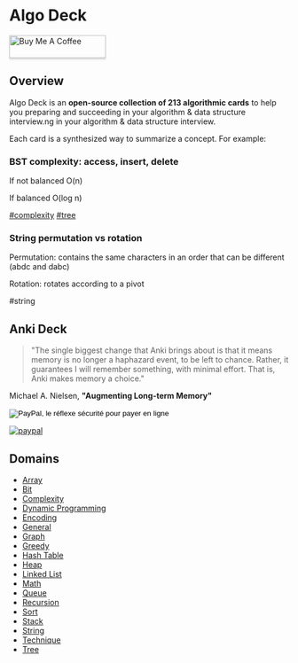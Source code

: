 # Algo Deck

<a href="https://www.buymeacoffee.com/9b63kwt" target="_blank"><img src="https://www.buymeacoffee.com/assets/img/custom_images/orange_img.png" alt="Buy Me A Coffee" style="height: 41px !important;width: 174px !important;box-shadow: 0px 3px 2px 0px rgba(190, 190, 190, 0.5) !important;-webkit-box-shadow: 0px 3px 2px 0px rgba(190, 190, 190, 0.5) !important;" ></a>

## Overview

Algo Deck is an **open-source collection of 213 algorithmic cards** to help you preparing and succeeding in your algorithm & data structure interview.ng in your algorithm & data structure interview.

Each card is a synthesized way to summarize a concept. For example:

### BST complexity: access, insert, delete

If not balanced O(n)

If balanced O(log n)

[#complexity](complexity.md) [#tree](tree.md)

### String permutation vs rotation
Permutation: contains the same characters in an order that can be different (abdc and dabc)

Rotation: rotates according to a pivot

#string

## Anki Deck

> "The single biggest change that Anki brings about is that it means memory is no longer a haphazard event, to be left to chance. Rather, it guarantees I will remember something, with minimal effort. That is, Anki makes memory a choice."

Michael A. Nielsen, **"Augmenting Long-term Memory"**

<form action="https://www.paypal.com/cgi-bin/webscr" method="post" target="_top">
<input type="hidden" name="cmd" value="_s-xclick">
<input type="hidden" name="hosted_button_id" value="W4QQBV8VB4KZ8">
<input type="image" src="https://www.paypalobjects.com/fr_FR/FR/i/btn/btn_buynowCC_LG.gif" border="0" name="submit" alt="PayPal, le réflexe sécurité pour payer en ligne">
<img alt="" border="0" src="https://www.paypalobjects.com/fr_FR/i/scr/pixel.gif" width="1" height="1">
</form>


[![paypal](https://www.paypalobjects.com/en_US/i/btn/btn_buynowCC_LG.gif)](https://www.paypal.com/cgi-bin/webscr?cmd=_s-xclick&hosted_button_id=W4QQBV8VB4KZ8)

## Domains

- [Array](array.md)
- [Bit](bit.md)
- [Complexity](complexity.md)
- [Dynamic Programming](dynamicprogramming.md)
- [Encoding](encoding.md)
- [General](general.md)
- [Graph](graph.md)
- [Greedy](greedy.md)
- [Hash Table](hashtable.md)
- [Heap](heap.md)
- [Linked List](linkedlist.md)
- [Math](match.md)
- [Queue](queue.md)
- [Recursion](recursion.md)
- [Sort](sort.md)
- [Stack](stack.md)
- [String](string.md)
- [Technique](technique.md)
- [Tree](tree.md)